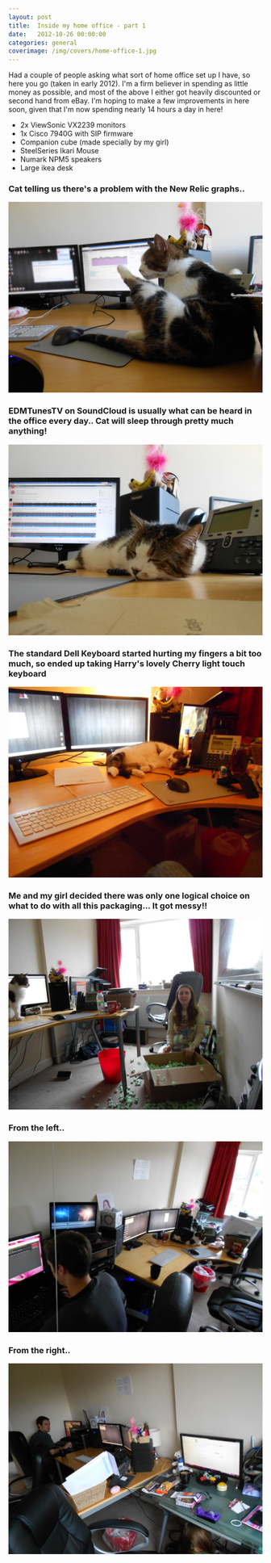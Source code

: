 ```yaml
---
layout: post
title:  Inside my home office - part 1
date:   2012-10-26 00:00:00
categories: general
coverimage: /img/covers/home-office-1.jpg
---
```


Had a couple of people asking what sort of home office set up I have, so here you go (taken in early 2012). I'm a firm believer in spending as little money as possible, and most of the above I either got heavily discounted or second hand from eBay. I'm hoping to make a few improvements in here soon, given that I'm now spending nearly 14 hours a day in here!

* 2x ViewSonic VX2239 monitors 
* 1x Cisco 7940G with SIP firmware 
* Companion cube (made specially by my girl)
* SteelSeries Ikari Mouse 
* Numark NPM5 speakers 
* Large ikea desk

### Cat telling us there's a problem with the New Relic graphs..
[![home-office-1.jpg](/img/postcontent/home-office-1.jpg)](/img/postcontent/home-office-1.jpg)

### EDMTunesTV on SoundCloud is usually what can be heard in the office every day.. Cat will sleep through pretty much anything!
[![home-office-2.jpg](/img/postcontent/home-office-2.jpg)](/img/postcontent/home-office-2.jpg)

### The standard Dell Keyboard started hurting my fingers a bit too much, so ended up taking Harry's lovely Cherry light touch keyboard
[![home-office-3.jpg](/img/postcontent/home-office-3.jpg)](/img/postcontent/home-office-3.jpg)

### Me and my girl decided there was only one logical choice on what to do with all this packaging... It got messy!!
[![home-office-4.jpg](/img/postcontent/home-office-4.jpg)](/img/postcontent/home-office-4.jpg)

### From the left..
[![home-office-5.jpg](/img/postcontent/home-office-5.jpg)](/img/postcontent/home-office-5.jpg)

### From the right..
[![home-office-6.jpg](/img/postcontent/home-office-6.jpg)](/img/postcontent/home-office-6.jpg)
